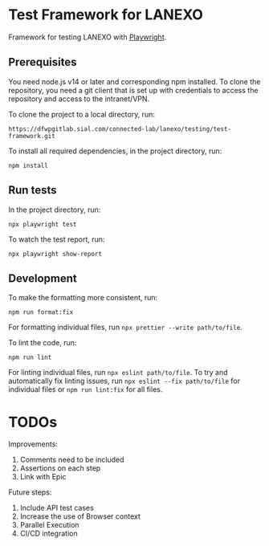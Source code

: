 # Test Framework for LANEXO

Framework for testing LANEXO with [Playwright](https://playwright.dev/).

## Prerequisites

You need node.js v14 or later and corresponding npm installed. To clone the repository, you need a git client that is set up with credentials to access the repository and access to the intranet/VPN.

To clone the project to a local directory, run:

```
https://dfwpgitlab.sial.com/connected-lab/lanexo/testing/test-framework.git
```

To install all required dependencies, in the project directory, run:

```
npm install
```

## Run tests

In the project directory, run:

```
npx playwright test
```

To watch the test report, run:

```
npx playwright show-report
```

## Development

To make the formatting more consistent, run:

```
npm run format:fix
```

For formatting individual files, run `npx prettier --write path/to/file`.

To lint the code, run:

```
npm run lint
```

For linting individual files, run `npx eslint path/to/file`. To try and automatically fix linting issues, run `npx eslint --fix path/to/file` for individual files or `npm run lint:fix` for all files.

# TODOs

Improvements:

1. Comments need to be included
2. Assertions on each step
3. Link with Epic

Future steps:

1. Include API test cases
2. Increase the use of Browser context
3. Parallel Execution
4. CI/CD integration

